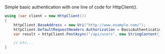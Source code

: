 Simple basic authentication with one line of code for HttpClient().

```C#
using (var client = new HttpClient())
{
	httpClient.BaseAddress = new Uri("http://www.example.com/");
	httpClient.DefaultRequestHeaders.Authorization = BasicAuthentication.Create("username", "password");
	var result = httpClient.PostAsync("/api/users", new StringContent(json)).Result;

	// etc...
}
```